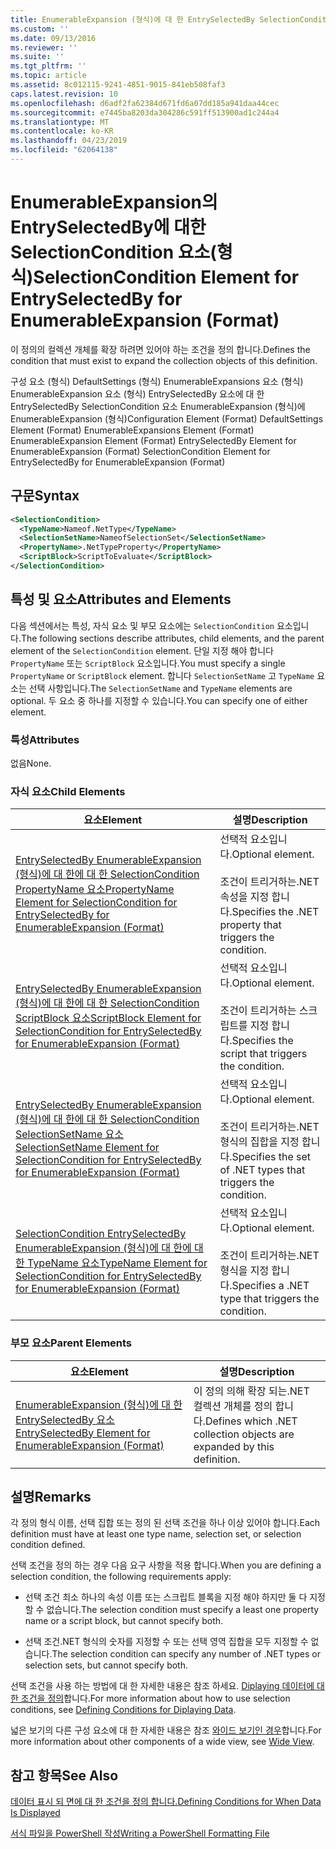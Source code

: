 ```yaml
---
title: EnumerableExpansion (형식)에 대 한 EntrySelectedBy SelectionCondition 요소 | Microsoft Docs
ms.custom: ''
ms.date: 09/13/2016
ms.reviewer: ''
ms.suite: ''
ms.tgt_pltfrm: ''
ms.topic: article
ms.assetid: 8c012115-9241-4851-9015-841eb508faf3
caps.latest.revision: 10
ms.openlocfilehash: d6adf2fa62384d671fd6a07dd185a941daa44cec
ms.sourcegitcommit: e7445ba8203da304286c591ff513900ad1c244a4
ms.translationtype: MT
ms.contentlocale: ko-KR
ms.lasthandoff: 04/23/2019
ms.locfileid: "62064138"
---
```

# <a name="selectioncondition-element-for-entryselectedby-for-enumerableexpansion-format"></a><span data-ttu-id="a53a7-102">EnumerableExpansion의 EntrySelectedBy에 대한 SelectionCondition 요소(형식)</span><span class="sxs-lookup"><span data-stu-id="a53a7-102">SelectionCondition Element for EntrySelectedBy for EnumerableExpansion (Format)</span></span>

<span data-ttu-id="a53a7-103">이 정의의 컬렉션 개체를 확장 하려면 있어야 하는 조건을 정의 합니다.</span><span class="sxs-lookup"><span data-stu-id="a53a7-103">Defines the condition that must exist to expand the collection objects of this definition.</span></span>

<span data-ttu-id="a53a7-104">구성 요소 (형식) DefaultSettings (형식) EnumerableExpansions 요소 (형식) EnumerableExpansion 요소 (형식) EntrySelectedBy 요소에 대 한 EntrySelectedBy SelectionCondition 요소 EnumerableExpansion (형식)에 EnumerableExpansion (형식)</span><span class="sxs-lookup"><span data-stu-id="a53a7-104">Configuration Element (Format) DefaultSettings Element (Format) EnumerableExpansions Element (Format) EnumerableExpansion Element (Format) EntrySelectedBy Element for EnumerableExpansion (Format) SelectionCondition Element for EntrySelectedBy for EnumerableExpansion (Format)</span></span>

## <a name="syntax"></a><span data-ttu-id="a53a7-105">구문</span><span class="sxs-lookup"><span data-stu-id="a53a7-105">Syntax</span></span>

```xml
<SelectionCondition>
  <TypeName>Nameof.NetType</TypeName>
  <SelectionSetName>NameofSelectionSet</SelectionSetName>
  <PropertyName>.NetTypeProperty</PropertyName>
  <ScriptBlock>ScriptToEvaluate</ScriptBlock>
</SelectionCondition>
```

## <a name="attributes-and-elements"></a><span data-ttu-id="a53a7-106">특성 및 요소</span><span class="sxs-lookup"><span data-stu-id="a53a7-106">Attributes and Elements</span></span>

<span data-ttu-id="a53a7-107">다음 섹션에서는 특성, 자식 요소 및 부모 요소에는 `SelectionCondition` 요소입니다.</span><span class="sxs-lookup"><span data-stu-id="a53a7-107">The following sections describe attributes, child elements, and the parent element of the `SelectionCondition` element.</span></span> <span data-ttu-id="a53a7-108">단일 지정 해야 합니다 `PropertyName` 또는 `ScriptBlock` 요소입니다.</span><span class="sxs-lookup"><span data-stu-id="a53a7-108">You must specify a single `PropertyName` or `ScriptBlock` element.</span></span> <span data-ttu-id="a53a7-109">합니다 `SelectionSetName` 고 `TypeName` 요소는 선택 사항입니다.</span><span class="sxs-lookup"><span data-stu-id="a53a7-109">The `SelectionSetName` and `TypeName` elements are optional.</span></span> <span data-ttu-id="a53a7-110">두 요소 중 하나를 지정할 수 있습니다.</span><span class="sxs-lookup"><span data-stu-id="a53a7-110">You can specify one of either element.</span></span>

### <a name="attributes"></a><span data-ttu-id="a53a7-111">특성</span><span class="sxs-lookup"><span data-stu-id="a53a7-111">Attributes</span></span>

<span data-ttu-id="a53a7-112">없음</span><span class="sxs-lookup"><span data-stu-id="a53a7-112">None.</span></span>

### <a name="child-elements"></a><span data-ttu-id="a53a7-113">자식 요소</span><span class="sxs-lookup"><span data-stu-id="a53a7-113">Child Elements</span></span>

|<span data-ttu-id="a53a7-114">요소</span><span class="sxs-lookup"><span data-stu-id="a53a7-114">Element</span></span>|<span data-ttu-id="a53a7-115">설명</span><span class="sxs-lookup"><span data-stu-id="a53a7-115">Description</span></span>|
|-------------|-----------------|
|[<span data-ttu-id="a53a7-116">EntrySelectedBy EnumerableExpansion (형식)에 대 한에 대 한 SelectionCondition PropertyName 요소</span><span class="sxs-lookup"><span data-stu-id="a53a7-116">PropertyName Element for SelectionCondition for EntrySelectedBy for EnumerableExpansion (Format)</span></span>](./propertyname-element-for-selectioncondition-for-entryselectedby-for-enumerableexpansion-format.md)|<span data-ttu-id="a53a7-117">선택적 요소입니다.</span><span class="sxs-lookup"><span data-stu-id="a53a7-117">Optional element.</span></span><br /><br /> <span data-ttu-id="a53a7-118">조건이 트리거하는.NET 속성을 지정 합니다.</span><span class="sxs-lookup"><span data-stu-id="a53a7-118">Specifies the .NET property that triggers the condition.</span></span>|
|[<span data-ttu-id="a53a7-119">EntrySelectedBy EnumerableExpansion (형식)에 대 한에 대 한 SelectionCondition ScriptBlock 요소</span><span class="sxs-lookup"><span data-stu-id="a53a7-119">ScriptBlock Element for SelectionCondition for EntrySelectedBy for EnumerableExpansion (Format)</span></span>](./scriptblock-element-for-selectioncondition-for-entryselectedby-for-enumerableexpansion-format.md)|<span data-ttu-id="a53a7-120">선택적 요소입니다.</span><span class="sxs-lookup"><span data-stu-id="a53a7-120">Optional element.</span></span><br /><br /> <span data-ttu-id="a53a7-121">조건이 트리거하는 스크립트를 지정 합니다.</span><span class="sxs-lookup"><span data-stu-id="a53a7-121">Specifies the script that triggers the condition.</span></span>|
|[<span data-ttu-id="a53a7-122">EntrySelectedBy EnumerableExpansion (형식)에 대 한에 대 한 SelectionCondition SelectionSetName 요소</span><span class="sxs-lookup"><span data-stu-id="a53a7-122">SelectionSetName Element for SelectionCondition for EntrySelectedBy for EnumerableExpansion (Format)</span></span>](./selectionsetname-element-for-selectioncondition-for-entryselectedby-for-enumerableexpansion-format.md)|<span data-ttu-id="a53a7-123">선택적 요소입니다.</span><span class="sxs-lookup"><span data-stu-id="a53a7-123">Optional element.</span></span><br /><br /> <span data-ttu-id="a53a7-124">조건이 트리거하는.NET 형식의 집합을 지정 합니다.</span><span class="sxs-lookup"><span data-stu-id="a53a7-124">Specifies the set of .NET types that triggers the condition.</span></span>|
|[<span data-ttu-id="a53a7-125">SelectionCondition EntrySelectedBy EnumerableExpansion (형식)에 대 한에 대 한 TypeName 요소</span><span class="sxs-lookup"><span data-stu-id="a53a7-125">TypeName Element for SelectionCondition for EntrySelectedBy for EnumerableExpansion (Format)</span></span>](./typename-element-for-selectioncondition-for-entryselectedby-for-enumerableexpansion-format.md)|<span data-ttu-id="a53a7-126">선택적 요소입니다.</span><span class="sxs-lookup"><span data-stu-id="a53a7-126">Optional element.</span></span><br /><br /> <span data-ttu-id="a53a7-127">조건이 트리거하는.NET 형식을 지정 합니다.</span><span class="sxs-lookup"><span data-stu-id="a53a7-127">Specifies a .NET type that triggers the condition.</span></span>|

### <a name="parent-elements"></a><span data-ttu-id="a53a7-128">부모 요소</span><span class="sxs-lookup"><span data-stu-id="a53a7-128">Parent Elements</span></span>

|<span data-ttu-id="a53a7-129">요소</span><span class="sxs-lookup"><span data-stu-id="a53a7-129">Element</span></span>|<span data-ttu-id="a53a7-130">설명</span><span class="sxs-lookup"><span data-stu-id="a53a7-130">Description</span></span>|
|-------------|-----------------|
|[<span data-ttu-id="a53a7-131">EnumerableExpansion (형식)에 대 한 EntrySelectedBy 요소</span><span class="sxs-lookup"><span data-stu-id="a53a7-131">EntrySelectedBy Element for EnumerableExpansion (Format)</span></span>](./entryselectedby-element-for-enumerableexpansion-format.md)|<span data-ttu-id="a53a7-132">이 정의 의해 확장 되는.NET 컬렉션 개체를 정의 합니다.</span><span class="sxs-lookup"><span data-stu-id="a53a7-132">Defines which .NET collection objects are expanded by this definition.</span></span>|

## <a name="remarks"></a><span data-ttu-id="a53a7-133">설명</span><span class="sxs-lookup"><span data-stu-id="a53a7-133">Remarks</span></span>

<span data-ttu-id="a53a7-134">각 정의 형식 이름, 선택 집합 또는 정의 된 선택 조건을 하나 이상 있어야 합니다.</span><span class="sxs-lookup"><span data-stu-id="a53a7-134">Each definition must have at least one type name, selection set, or selection condition defined.</span></span>

<span data-ttu-id="a53a7-135">선택 조건을 정의 하는 경우 다음 요구 사항을 적용 합니다.</span><span class="sxs-lookup"><span data-stu-id="a53a7-135">When you are defining a selection condition, the following requirements apply:</span></span>

- <span data-ttu-id="a53a7-136">선택 조건 최소 하나의 속성 이름 또는 스크립트 블록을 지정 해야 하지만 둘 다 지정할 수 없습니다.</span><span class="sxs-lookup"><span data-stu-id="a53a7-136">The selection condition must specify a least one property name or a script block, but cannot specify both.</span></span>

- <span data-ttu-id="a53a7-137">선택 조건.NET 형식의 숫자를 지정할 수 또는 선택 영역 집합을 모두 지정할 수 없습니다.</span><span class="sxs-lookup"><span data-stu-id="a53a7-137">The selection condition can specify any number of .NET types or selection sets, but cannot specify both.</span></span>

<span data-ttu-id="a53a7-138">선택 조건을 사용 하는 방법에 대 한 자세한 내용은 참조 하세요. [Diplaying 데이터에 대 한 조건을 정의](./defining-conditions-for-displaying-data.md)합니다.</span><span class="sxs-lookup"><span data-stu-id="a53a7-138">For more information about how to use selection conditions, see [Defining Conditions for Diplaying Data](./defining-conditions-for-displaying-data.md).</span></span>

<span data-ttu-id="a53a7-139">넓은 보기의 다른 구성 요소에 대 한 자세한 내용은 참조 [와이드 보기인 경우](./creating-a-wide-view.md)합니다.</span><span class="sxs-lookup"><span data-stu-id="a53a7-139">For more information about other components of a wide view, see [Wide View](./creating-a-wide-view.md).</span></span>

## <a name="see-also"></a><span data-ttu-id="a53a7-140">참고 항목</span><span class="sxs-lookup"><span data-stu-id="a53a7-140">See Also</span></span>

[<span data-ttu-id="a53a7-141">데이터 표시 되 면에 대 한 조건을 정의 합니다.</span><span class="sxs-lookup"><span data-stu-id="a53a7-141">Defining Conditions for When Data Is Displayed</span></span>](./defining-conditions-for-displaying-data.md)

[<span data-ttu-id="a53a7-142">서식 파일을 PowerShell 작성</span><span class="sxs-lookup"><span data-stu-id="a53a7-142">Writing a PowerShell Formatting File</span></span>](./writing-a-powershell-formatting-file.md)
